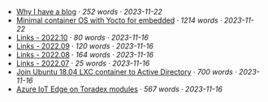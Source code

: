 
* [Why I have a blog](../blog/hello-world.md) · 	 *252 words · 2023-11-22*
* [Minimal container OS with Yocto for embedded](../blog/podman-yocto.md) · 	 *1214 words · 2023-11-22*
* [Links - 2022.10](../blog/links-2022-10.md) · 	 *80 words · 2023-11-16*
* [Links - 2022.09](../blog/links-2022-09.md) · 	 *120 words · 2023-11-16*
* [Links - 2022.08](../blog/links-2022-08.md) · 	 *164 words · 2023-11-16*
* [Links - 2022.07](../blog/links-2022-07.md) · 	 *25 words · 2023-11-16*
* [Join Ubuntu 18.04 LXC container to Active Directory](../blog/ubuntu-lxc-ad.md) · 	 *700 words · 2023-11-16*
* [Azure IoT Edge on Toradex modules](../blog/azure-iot-edge.md) · 	 *567 words · 2023-11-16*
